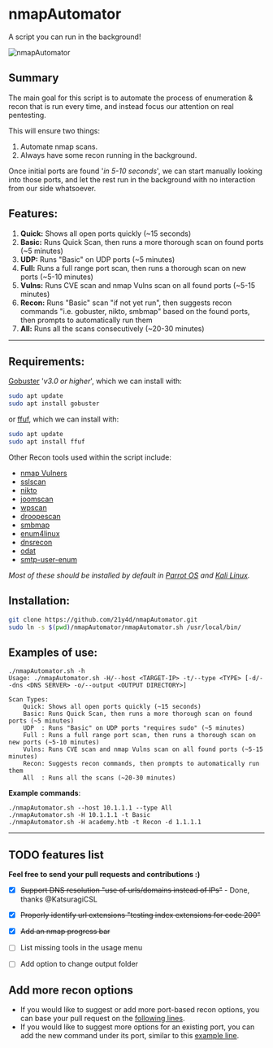# nmapAutomator

A script you can run in the background!
  
![nmapAutomator](https://i.imgur.com/3cMJIPr.gif)
  
## Summary

The main goal for this script is to automate the process of enumeration & recon that is run every time, and instead focus our attention on real pentesting.  
  
This will ensure two things:  
1. Automate nmap scans. 
2. Always have some recon running in the background. 

Once initial ports are found '*in 5-10 seconds*', we can start manually looking into those ports, and let the rest run in the background with no interaction from our side whatsoever.  
  
  
## Features:
1. **Quick:** Shows all open ports quickly (~15 seconds)  
1. **Basic:** Runs Quick Scan, then runs a more thorough scan on found ports (~5 minutes)  
1. **UDP:** Runs "Basic" on UDP ports (~5 minutes)  
1. **Full:** Runs a full range port scan, then runs a thorough scan on new ports (~5-10 minutes)  
1. **Vulns:** Runs CVE scan and nmap Vulns scan on all found ports (~5-15 minutes)  
1. **Recon:** Runs "Basic" scan "if not yet run", then suggests recon commands "i.e. gobuster, nikto, smbmap" based on the found ports, then prompts to automatically run them  
1. **All:** Runs all the scans consecutively (~20-30 minutes)  
  
  -----
  
## Requirements:
[Gobuster](https://github.com/OJ/gobuster) '*v3.0 or higher*', which we can install with:  
```bash
sudo apt update
sudo apt install gobuster
```

or [ffuf](https://github.com/ffuf/ffuf), which we can install with:
```bash
sudo apt update
sudo apt install ffuf
```

Other Recon tools used within the script include:
* [nmap Vulners](https://github.com/vulnersCom/nmap-vulners)
* [sslscan](https://github.com/rbsec/sslscan)
* [nikto](https://github.com/sullo/nikto)
* [joomscan](https://github.com/rezasp/joomscan)
* [wpscan](https://github.com/wpscanteam/wpscan)
* [droopescan](https://github.com/droope/droopescan)
* [smbmap](https://github.com/ShawnDEvans/smbmap)
* [enum4linux](https://github.com/portcullislabs/enum4linux)
* [dnsrecon](https://github.com/darkoperator/dnsrecon)
* [odat](https://github.com/quentinhardy/odat)
* [smtp-user-enum](https://github.com/pentestmonkey/smtp-user-enum)
  
*Most of these should be installed by default in [Parrot OS](https://www.parrotsec.org) and [Kali Linux](https://www.kali.org).*
  
## Installation:
```bash
git clone https://github.com/21y4d/nmapAutomator.git
sudo ln -s $(pwd)/nmapAutomator/nmapAutomator.sh /usr/local/bin/
```

## Examples of use:
```
./nmapAutomator.sh -h
Usage: ./nmapAutomator.sh -H/--host <TARGET-IP> -t/--type <TYPE> [-d/--dns <DNS SERVER> -o/--output <OUTPUT DIRECTORY>]

Scan Types:
	Quick: Shows all open ports quickly (~15 seconds)
	Basic: Runs Quick Scan, then runs a more thorough scan on found ports (~5 minutes)
	UDP  : Runs "Basic" on UDP ports "requires sudo" (~5 minutes)
	Full : Runs a full range port scan, then runs a thorough scan on new ports (~5-10 minutes)
	Vulns: Runs CVE scan and nmap Vulns scan on all found ports (~5-15 minutes)
	Recon: Suggests recon commands, then prompts to automatically run them
	All  : Runs all the scans (~20-30 minutes)
```

**Example commands**:
```
./nmapAutomator.sh --host 10.1.1.1 --type All
./nmapAutomator.sh -H 10.1.1.1 -t Basic
./nmapAutomator.sh -H academy.htb -t Recon -d 1.1.1.1
```

------

## TODO features list
**Feel free to send your pull requests and contributions :)**
- [x] ~~Support DNS resolution "use of urls/domains instead of IPs"~~ - Done, thanks @KatsuragiCSL
- [x] ~~Properly identify url extensions "testing index extensions for code 200"~~
- [x] ~~Add an nmap progress bar~~
- [ ] List missing tools in the usage menu
- [ ] Add option to change output folder


## Add more recon options
- If you would like to suggest or add more port-based recon options, you can base your pull request on the [following lines](https://github.com/21y4d/nmapAutomator/blob/17377bb42e0b2e99bd7d4b20efc878a0a0051025/nmapAutomator.sh#L422-L428).
- If you would like to suggest more options for an existing port, you can add the new command under its port, similar to this [example line](https://github.com/21y4d/nmapAutomator/blob/17377bb42e0b2e99bd7d4b20efc878a0a0051025/nmapAutomator.sh#L447).
